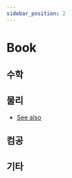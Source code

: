 ```yaml
---
sidebar_position: 2
---
```

# Book
## 수학
<WidthSection width="250px"> 
    <Card title="대학수학" text=""/>
    <Card title="선형대수학" text=""/>
    <Card title="미분방정식" text=""/>
</WidthSection>

## 물리
* [See also](https://m.blog.naver.com/PostList.naver?blogId=dngjs154)
<WidthSection width="250px"> 
    <Card title="일반물리학" text=""/>
    <Card title="일반역학" text=""/>
    <Card title="현대물리학" text=""/>
    <Card title="수리물리학" text=""/>
    <Card title="양자역학" text=""/>
    <Card title="고체물리학" text=""/>
    <Card title="열&통계 물리학" text=""/>
    <Card title="전자기학" to="book/electrodynamics" text="그리피스 기초전자기학 4판"/>
    <Card title="전자물리학" text=""/>
    <Card title="광학" text=""/>
</WidthSection>

## 컴공
<WidthSection width="250px"> 
    <Card title="컴퓨터공학개론" text=""/>
    <Card title="이산수학" text=""/>
    <Card title="자료구조" text=""/>
    <Card title="컴퓨터 구조" text=""/>
    <Card title="운영체제" text=""/>
    <Card title="시스템 프로그래밍" text=""/>
    <Card title="컴퓨터 네트워크" text=""/>
    <Card title="Linux 시스템" text=""/>
    <Card title="데이터베이스" text=""/>
    <Card title="데이터 프로그래밍" text="Python을 이용한AI"/>
</WidthSection>


## 기타
<WidthSection width="250px"> 
    <Card title="영어" to="book/eng" text="영어 관련"/>
</WidthSection>